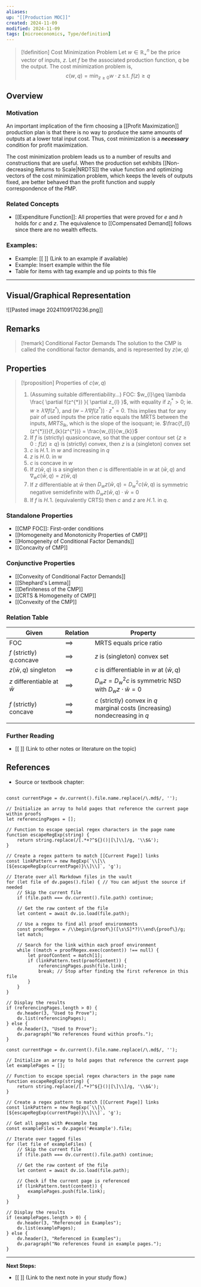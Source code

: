 ```yaml
---
aliases: 
up: "[[Production MOC]]"
created: 2024-11-09
modified: 2024-11-09
tags: [microeconomics, Type/definition]
---
```



>[!definition] Cost Minimization Problem
>Let $w \in \mathbb{R}^{n}_{+}$ be the price vector of inputs, $z$. Let $f$ be the associated production function, $q$ be the output. The cost minimization problem is, 
> $$
>c(w,q) = \min_{z\geq 0} w\cdot z\text{ s.t. } f(z)\geq q
>$$

## Overview

### Motivation 

An important implication of the firm choosing a [[Profit Maximization]] production plan is that there is no way to produce the same amounts of outputs at a lower total input cost. Thus, cost minimization is a **_necessary_** condition for profit maximization. 

The cost minimization problem leads us to a number of results and constructions that are useful. When the production set exhibits [[Non-decreasing Returns to Scale|NRDTS]] the value function and optimizing vectors of the cost minimization problem, which keeps the levels of outputs fixed, are better behaved than the profit function and supply correspondence of the PMP. 

### Related Concepts
- [[Expenditure Function]]: All properties that were proved for $e$ and $h$ holds for $c$ and $z$. The equivalence to [[Compensated Demand]] follows since there are no wealth effects. 

### Examples:
- Example: [[ ]] (Link to an example if available)
- Example: Insert example within the file 
- Table for items with tag example and up points to this file 



---

## Visual/Graphical Representation
![[Pasted image 20241109170236.png]]


## Remarks

>[!remark] Conditional Factor Demands
>The solution to the CMP is called the conditional factor demands, and is represented by $z(w, q)$


## Properties 

> [!proposition] Properties of $c(w, q)$
> 1) (Assuming suitable differentiability...) FOC: $w_{l}\geq \lambda \frac{ \partial f(z^{*}) }{ \partial z_{l} }$, with equality if $z_{l}^{*}>0$; ie. $w\geq \lambda \nabla f(z^{*}),$ and $(w - \lambda \nabla f(z^{*}))\cdot z^{*} = 0$. This implies that for any pair of used inputs the price ratio equals the MRTS between the inputs, $MRTS_{lk}$, which is the slope of the isoquant; ie. $\frac{f_{l}(z^{*})}{f_{k}(z^{*})} = \frac{w_{l}}{w_{k}}$
> 2) If $f$ is (strictly) quasiconcave, so that the upper contour set $\{ z\geq 0: f(z)\geq q \}$ is (strictly) convex, then $z$ is a (singleton) convex set
> 3) $c$ is $H$.$\hspace{0pt}1$. in $w$ and increasing in $q$ 
> 4) $z$ is $H$.$\hspace{0pt}0$. in w
> 5) $c$ is concave in $w$ 
> 6) If $z(\bar{w},q)$ is a singleton then $c$ is differentiable in $w$ at $(\bar{w}, q)$ and $\nabla_{w}c(\bar{w}, q) = z(\bar{w}, q)$
> 7) If $z$ differentiable at $\bar{w}$ then $D_{w}z(\bar{w}, q) = D^{2}_{w}c(\bar{w}, q)$ is symmetric negative semidefinite with $D_{w}z(\bar{w}, q)\cdot \bar{w} = 0$
> 8) If $f$ is $H$.$\hspace{0pt}1$. (equivalently CRTS) then $c$ and $z$ are $H$.$\hspace{0pt}1$. in $q$. 
> 

### Standalone Properties 

- [[CMP FOC]]: First-order conditions 
- [[Homogeneity and Monotonicity Properties of CMP]]
- [[Homogeneity of Conditional Factor Demands]]
- [[Concavity of CMP]]

### Conjunctive Properties 
- [[Convexity of Conditional Factor Demands]]
- [[Shephard's Lemma]]
- [[Definiteness of the CMP]]
- [[CRTS & Homogeneity of CMP]]
- [[Convexity of the CMP]]

### Relation Table 


| Given                           | Relation                 | Property                                                                          |
| ------------------------------- | ------------------------ | --------------------------------------------------------------------------------- |
| FOC                             | $\implies$               | MRTS equals price ratio                                                           |
| $f$ (strictly) $q$.concave      | $\implies$               | $z$ is (singleton) convex set                                                     |
| $z(\bar{w}, q)$ singleton       | $\implies$               | $c$ is differentiable in $w$ at $(\bar{w}, q)$                                    |
| $z$ differentiable at $\bar{w}$ | $\implies$               | $D_{w}z = D^{2}_{w}c$ is symmetric NSD with $D_{w}z \cdot  \bar{w} = 0$           |
| $f$ (strictly) concave          | $\implies$<br>$\implies$ | $c$ (strictly) convex in $q$ <br>marginal costs (increasing) nondecreasing in $q$ |
|                                 |                          |                                                                                   |

### Further Reading
- [[ ]] (Link to other notes or literature on the topic)

## References
- Source or textbook chapter: 

```dataviewjs

const currentPage = dv.current().file.name.replace(/\.md$/, '');

// Initialize an array to hold pages that reference the current page within proofs
let referencingPages = [];

// Function to escape special regex characters in the page name
function escapeRegExp(string) {
    return string.replace(/[.*+?^${}()|[\]\\]/g, '\\$&');
}

// Create a regex pattern to match [[Current Page]] links
const linkPattern = new RegExp(`\\[\\[${escapeRegExp(currentPage)}\\]\\]`, 'g');

// Iterate over all Markdown files in the vault
for (let file of dv.pages().file) { // You can adjust the source if needed
    // Skip the current file
    if (file.path === dv.current().file.path) continue;

    // Get the raw content of the file
    let content = await dv.io.load(file.path);

    // Use a regex to find all proof environments
    const proofRegex = /\\begin\{proof\}([\s\S]*?)\\end\{proof\}/g;
    let match;

    // Search for the link within each proof environment
    while ((match = proofRegex.exec(content)) !== null) {
        let proofContent = match[1];
        if (linkPattern.test(proofContent)) {
            referencingPages.push(file.link);
            break; // Stop after finding the first reference in this file
        }
    }
}

// Display the results
if (referencingPages.length > 0) {
    dv.header(3, "Used to Prove");
    dv.list(referencingPages);
} else {
    dv.header(3, "Used to Prove");
    dv.paragraph("No references found within proofs.");
}
```

```dataviewjs
const currentPage = dv.current().file.name.replace(/\.md$/, '');

// Initialize an array to hold pages that reference the current page
let examplePages = [];

// Function to escape special regex characters in the page name
function escapeRegExp(string) {
    return string.replace(/[.*+?^${}()|[\]\\]/g, '\\$&');
}

// Create a regex pattern to match [[Current Page]] links
const linkPattern = new RegExp(`\\[\\[${escapeRegExp(currentPage)}\\]\\]`, 'g');

// Get all pages with #example tag
const exampleFiles = dv.pages('#example').file;

// Iterate over tagged files
for (let file of exampleFiles) {
    // Skip the current file
    if (file.path === dv.current().file.path) continue;

    // Get the raw content of the file
    let content = await dv.io.load(file.path);

    // Check if the current page is referenced
    if (linkPattern.test(content)) {
        examplePages.push(file.link);
    }
}

// Display the results
if (examplePages.length > 0) {
    dv.header(3, "Referenced in Examples");
    dv.list(examplePages);
} else {
    dv.header(3, "Referenced in Examples");
    dv.paragraph("No references found in example pages.");
}
```

---

**Next Steps:**
- [[ ]] (Link to the next note in your study flow.)

